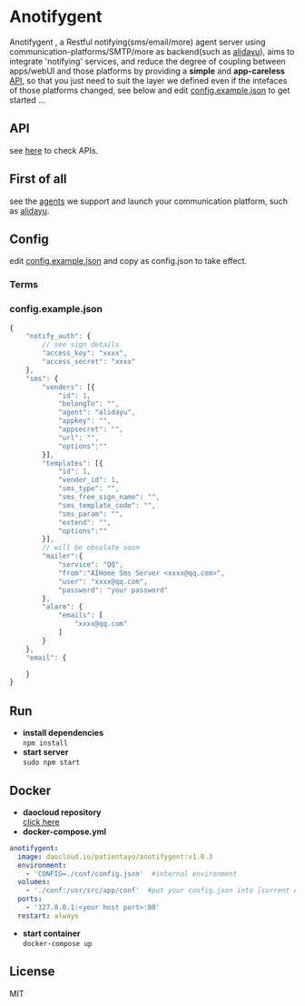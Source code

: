 # Anotifygent
Anotifygent , a Restful notifying(sms/email/more) agent server using communication-platforms/SMTP/more as backend(such as [alidayu](https://www.alidayu.com)), aims to integrate 'notifying' services, and reduce the degree of coupling between apps/webUI and those platforms by providing a **simple** and **app-careless** [API](./docs/api/api.md), so that you just need to suit the layer we defined even if the intefaces of those platforms changed, see below and edit <a href="#config.example.json">config.example.json</a> to get started ...

## API ##
see [here](./docs/api/api.md) to check APIs.

## First of all
see the [agents](./docs/config/agents.md) we support and launch your communication platform, such as [alidayu](https://www.alidayu.com).

## Config
edit <a href="#config.example.json">config.example.json</a> and copy as config.json to take effect.  

### Terms

<h3 id = "config.example.json">config.example.json</h3>

```javascript
{
    "notify_auth": {
        // see sign details
        "access_key": "xxxx",
        "access_secret": "xxxx"
    },
    "sms": {
        "venders": [{
            "id": 1,
            "belongTo": "",
            "agent": "alidayu",
            "appkey": "",
            "appsecret": "",
            "url": "",
            "options":""
        }],
        "templates": [{
            "id": 1,
            "vender_id": 1,
            "sms_type": "",
            "sms_free_sign_name": "",
            "sms_template_code": "",
            "sms_param": "",
            "extend": "",
            "options":""
        }],
        // will be obsolate soon
        "mailer":{
            "service": "QQ",
            "from":"AIHome Sms Server <xxxx@qq.com>",
            "user": "xxxx@qq.com",
            "password": "your password"
        },
        "alarm": {
            "emails": [
                "xxxx@qq.com"
            ]
        }
    },
    "email": {

    }
}

```

## Run
- **install dependencies**  
`npm install`  
- **start server**  
`sudo npm start`

## Docker
- **daocloud repository**  
[click here](http://hub.daocloud.io/repos/4c00237e-967d-4cb3-b4f1-f91293adc98c)
- **docker-compose.yml**
```yaml
anotifygent:
  image: daocloud.io/patientayo/anotifygent:v1.0.3
  environment:
    - 'CONFIG=./conf/config.json'  #internal environment
  volumes:
    - './conf:/usr/src/app/conf'  #put your config.json into [current directory]/conf/
  ports:
    - '127.0.0.1:<your host port>:80'
  restart: always
```
- **start container**  
`docker-compose up`

## License
MIT
